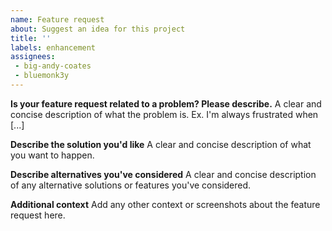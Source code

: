 ```yaml
---
name: Feature request
about: Suggest an idea for this project
title: ''
labels: enhancement
assignees: 
 - big-andy-coates
 - bluemonk3y
---
```


**Is your feature request related to a problem? Please describe.**
A clear and concise description of what the problem is. Ex. I'm always frustrated when [...]

**Describe the solution you'd like**
A clear and concise description of what you want to happen.

**Describe alternatives you've considered**
A clear and concise description of any alternative solutions or features you've considered.

**Additional context**
Add any other context or screenshots about the feature request here.